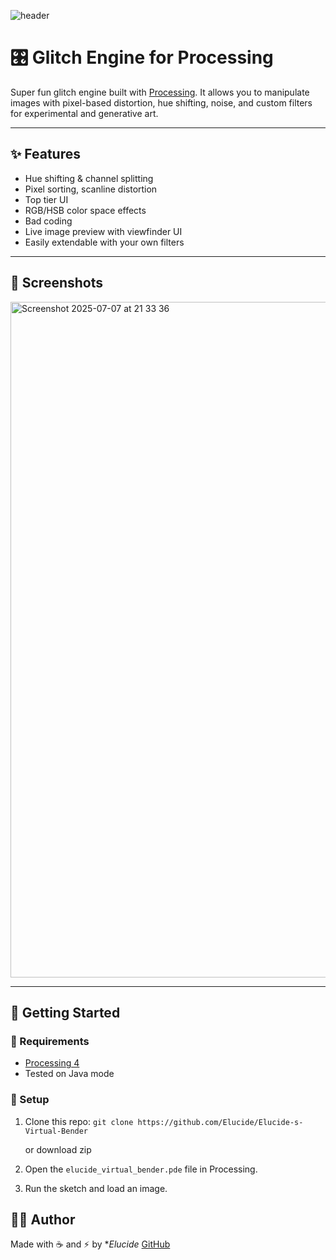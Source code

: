 
![header](https://github.com/user-attachments/assets/36fbb562-f9a2-46a6-b4b2-0c3c3b797a84)


# 🎛️ Glitch Engine for Processing

Super fun glitch engine built with [Processing](https://processing.org/). It allows you to manipulate images with pixel-based distortion, hue shifting, noise, and custom filters for experimental and generative art.

---

## ✨ Features

-  Hue shifting & channel splitting
-  Pixel sorting, scanline distortion
-  Top tier UI
-  RGB/HSB color space effects
-  Bad coding
-  Live image preview with viewfinder UI
-  Easily extendable with your own filters

---

## 📸 Screenshots

<img width="1081" alt="Screenshot 2025-07-07 at 21 33 36" src="https://github.com/user-attachments/assets/0fa1e55a-d024-4480-a4bb-3b5f4f5d3f1e" />

---

## 🚀 Getting Started

### 🔧 Requirements

- [Processing 4](https://processing.org/download/)
- Tested on Java mode

### 📂 Setup

1. Clone this repo:
   `git clone https://github.com/Elucide/Elucide-s-Virtual-Bender`

   or download zip

3. Open the `elucide_virtual_bender.pde` file in Processing.

4. Run the sketch and load an image.


## 🧑‍💻 Author

Made with ☕ and ⚡ by **Elucide*
[GitHub](https://github.com/elucide)
